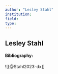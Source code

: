 ```yaml
---
author: "Lesley Stahl"
institution:
field:
type:
---
```


## Lesley Stahl
#### Bibliography:

![[@Stahl2023-dx]]